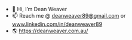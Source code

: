 - 👋 Hi, I’m Dean Weaver
- 📫 Reach me @ deanweaver89@gmail.com or www.linkedin.com/in/deanweaver89
- 🌎 https://deanweaver.com.au/

<!---
deanweaver89/deanweaver89 is a ✨ special ✨ repository because its `README.md` (this file) appears on your GitHub profile.
You can click the Preview link to take a look at your changes.
--->
